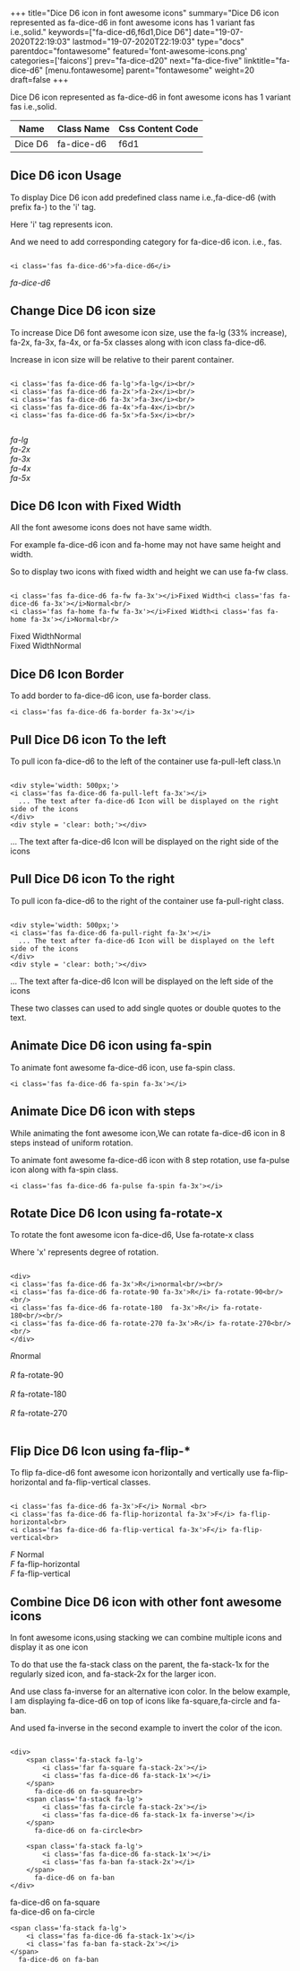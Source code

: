+++
title="Dice D6 icon in font awesome icons"
summary="Dice D6 icon represented as fa-dice-d6 in font awesome icons has 1 variant fas i.e.,solid."
keywords=["fa-dice-d6,f6d1,Dice D6"]
date="19-07-2020T22:19:03"
lastmod="19-07-2020T22:19:03"
type="docs"
parentdoc="fontawesome"
featured='font-awesome-icons.png'
categories=['faicons']
prev="fa-dice-d20"
next="fa-dice-five"
linktitle="fa-dice-d6"
[menu.fontawesome]
parent="fontawesome"
weight=20
draft=false
+++


Dice D6 icon represented as fa-dice-d6 in font awesome icons has 1 variant fas i.e.,solid.

<div class='table-responsive'><table class='table'><thead><tr><th>Name</th><th>Class Name</th><th>Css Content Code</th></tr></thead><tbody><tr><td>Dice D6</td><td>fa-dice-d6</td><td>f6d1</td></tr></tbody></table></div>



## Dice D6 icon Usage

To display Dice D6 icon add predefined class name i.e.,fa-dice-d6 (with prefix fa-) to the 'i' tag.

Here 'i' tag represents icon.

And we need to add corresponding category for fa-dice-d6 icon. i.e., fas.


```

<i class='fas fa-dice-d6'>fa-dice-d6</i>
```

<i class='fas fa-dice-d6'>fa-dice-d6</i>




## Change Dice D6 icon size
To increase Dice D6 font awesome icon size, use the fa-lg (33% increase), fa-2x, fa-3x, fa-4x, or fa-5x classes along with icon class fa-dice-d6.

Increase in icon size will be relative to their parent container. 

```

<i class='fas fa-dice-d6 fa-lg'>fa-lg</i><br/>
<i class='fas fa-dice-d6 fa-2x'>fa-2x</i><br/>
<i class='fas fa-dice-d6 fa-3x'>fa-3x</i><br/>
<i class='fas fa-dice-d6 fa-4x'>fa-4x</i><br/>
<i class='fas fa-dice-d6 fa-5x'>fa-5x</i><br/>
            
```

<i class='fas fa-dice-d6 fa-lg'>fa-lg</i><br/>
<i class='fas fa-dice-d6 fa-2x'>fa-2x</i><br/>
<i class='fas fa-dice-d6 fa-3x'>fa-3x</i><br/>
<i class='fas fa-dice-d6 fa-4x'>fa-4x</i><br/>
<i class='fas fa-dice-d6 fa-5x'>fa-5x</i><br/>
            



## Dice D6 Icon with Fixed Width 

All the font awesome icons does not have same width.

For example fa-dice-d6 icon and fa-home may not have same height and width.

So to display two icons with fixed width and height we can use fa-fw class.


```

<i class='fas fa-dice-d6 fa-fw fa-3x'></i>Fixed Width<i class='fas fa-dice-d6 fa-3x'></i>Normal<br/>
<i class='fas fa-home fa-fw fa-3x'></i>Fixed Width<i class='fas fa-home fa-3x'></i>Normal<br/>
```

<i class='fas fa-dice-d6 fa-fw fa-3x'></i>Fixed Width<i class='fas fa-dice-d6 fa-3x'></i>Normal<br/>
<i class='fas fa-home fa-fw fa-3x'></i>Fixed Width<i class='fas fa-home fa-3x'></i>Normal<br/>



## Dice D6 Icon Border 

To add border to fa-dice-d6 icon, use fa-border class.


```
<i class='fas fa-dice-d6 fa-border fa-3x'></i>

```
<i class='fas fa-dice-d6 fa-border fa-3x'></i>





## Pull Dice D6 icon To the left

To pull icon fa-dice-d6 to the left of the container use fa-pull-left class.\n

```

<div style='width: 500px;'>
<i class='fas fa-dice-d6 fa-pull-left fa-3x'></i>
  ... The text after fa-dice-d6 Icon will be displayed on the right side of the icons
</div>
<div style = 'clear: both;'></div>
```

<div style='width: 500px;'>
<i class='fas fa-dice-d6 fa-pull-left fa-3x'></i>
  ... The text after fa-dice-d6 Icon will be displayed on the right side of the icons
</div>
<div style = 'clear: both;'></div>




## Pull Dice D6 icon To the right
To pull icon fa-dice-d6 to the right of the container use fa-pull-right class.

```

<div style='width: 500px;'>
<i class='fas fa-dice-d6 fa-pull-right fa-3x'></i>
  ... The text after fa-dice-d6 Icon will be displayed on the left side of the icons
</div>
<div style = 'clear: both;'></div>
```

<div style='width: 500px;'>
<i class='fas fa-dice-d6 fa-pull-right fa-3x'></i>
  ... The text after fa-dice-d6 Icon will be displayed on the left side of the icons
</div>
<div style = 'clear: both;'></div>

These two classes can used to add single quotes or double quotes to the text.


## Animate Dice D6 icon using fa-spin
To animate font awesome fa-dice-d6 icon, use fa-spin class.

```
<i class='fas fa-dice-d6 fa-spin fa-3x'></i>
```
<i class='fas fa-dice-d6 fa-spin fa-3x'></i>




## Animate Dice D6 icon with steps
While animating the font awesome icon,We can rotate fa-dice-d6 icon in 8 steps instead of uniform rotation.

To animate font awesome fa-dice-d6 icon with 8 step rotation, use fa-pulse icon along with fa-spin class.


```
<i class='fas fa-dice-d6 fa-pulse fa-spin fa-3x'></i>

```
<i class='fas fa-dice-d6 fa-pulse fa-spin fa-3x'></i>





## Rotate Dice D6 Icon using fa-rotate-x
To rotate the font awesome icon fa-dice-d6, Use fa-rotate-x class

Where 'x' represents degree of rotation.


```

<div>
<i class='fas fa-dice-d6 fa-3x'>R</i>normal<br/><br/>
<i class='fas fa-dice-d6 fa-rotate-90 fa-3x'>R</i> fa-rotate-90<br/><br/> 
<i class='fas fa-dice-d6 fa-rotate-180  fa-3x'>R</i> fa-rotate-180<br/><br/> 
<i class='fas fa-dice-d6 fa-rotate-270 fa-3x'>R</i> fa-rotate-270<br/><br/>
</div>
```

<div>
<i class='fas fa-dice-d6 fa-3x'>R</i>normal<br/><br/>
<i class='fas fa-dice-d6 fa-rotate-90 fa-3x'>R</i> fa-rotate-90<br/><br/> 
<i class='fas fa-dice-d6 fa-rotate-180  fa-3x'>R</i> fa-rotate-180<br/><br/> 
<i class='fas fa-dice-d6 fa-rotate-270 fa-3x'>R</i> fa-rotate-270<br/><br/>
</div>




## Flip Dice D6 Icon using fa-flip-*
To flip fa-dice-d6 font awesome icon horizontally and vertically use fa-flip-horizontal and fa-flip-vertical classes. 

```

<i class='fas fa-dice-d6 fa-3x'>F</i> Normal <br>
<i class='fas fa-dice-d6 fa-flip-horizontal fa-3x'>F</i> fa-flip-horizontal<br>
<i class='fas fa-dice-d6 fa-flip-vertical fa-3x'>F</i> fa-flip-vertical<br>
```

<i class='fas fa-dice-d6 fa-3x'>F</i> Normal <br>
<i class='fas fa-dice-d6 fa-flip-horizontal fa-3x'>F</i> fa-flip-horizontal<br>
<i class='fas fa-dice-d6 fa-flip-vertical fa-3x'>F</i> fa-flip-vertical<br>




## Combine Dice D6 icon with other font awesome icons
In font awesome icons,using stacking we can combine multiple icons and display it as one icon 

To do that use the fa-stack class on the parent, the fa-stack-1x for the regularly sized icon, and fa-stack-2x for the larger icon.

And use class fa-inverse for an alternative icon color. 
In the below example, I am displaying fa-dice-d6 on top of icons like fa-square,fa-circle and fa-ban.

And used fa-inverse in the second example to invert the color of the icon.

```

<div>
    <span class='fa-stack fa-lg'>
        <i class='far fa-square fa-stack-2x'></i>
        <i class='fas fa-dice-d6 fa-stack-1x'></i>
    </span>
      fa-dice-d6 on fa-square<br>
    <span class='fa-stack fa-lg'>
        <i class='fas fa-circle fa-stack-2x'></i>
        <i class='fas fa-dice-d6 fa-stack-1x fa-inverse'></i>
    </span>
      fa-dice-d6 on fa-circle<br>

    <span class='fa-stack fa-lg'>
        <i class='fas fa-dice-d6 fa-stack-1x'></i>
        <i class='fas fa-ban fa-stack-2x'></i>
    </span>
      fa-dice-d6 on fa-ban
</div>
```

<div>
    <span class='fa-stack fa-lg'>
        <i class='far fa-square fa-stack-2x'></i>
        <i class='fas fa-dice-d6 fa-stack-1x'></i>
    </span>
      fa-dice-d6 on fa-square<br>
    <span class='fa-stack fa-lg'>
        <i class='fas fa-circle fa-stack-2x'></i>
        <i class='fas fa-dice-d6 fa-stack-1x fa-inverse'></i>
    </span>
      fa-dice-d6 on fa-circle<br>

    <span class='fa-stack fa-lg'>
        <i class='fas fa-dice-d6 fa-stack-1x'></i>
        <i class='fas fa-ban fa-stack-2x'></i>
    </span>
      fa-dice-d6 on fa-ban
</div>






